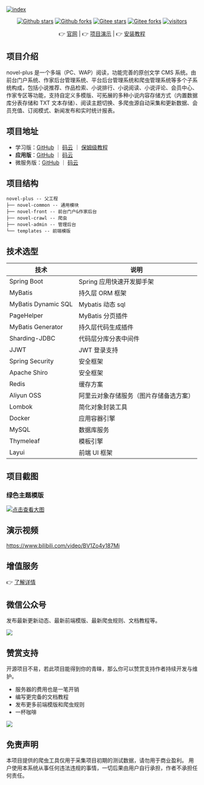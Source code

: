 [![index]( https://youdoc.github.io/img/tencent.jpg )]( https://cloud.tencent.com/act/cps/redirect?redirect=2446&cps_key=736e609d66e0ac4e57813316cec6fd0b&from=console )

<p align="center">
    <a href='https://github.com/201206030/novel-plus'><img alt="Github stars" src="https://img.shields.io/github/stars/201206030/novel-plus?logo=github"></a>
    <a href='https://github.com/201206030/novel-plus'><img alt="Github forks" src="https://img.shields.io/github/forks/201206030/novel-plus?logo=github"></a>
    <a href='https://gitee.com/novel_dev_team/novel-plus'><img alt="Gitee stars" src="https://gitee.com/novel_dev_team/novel-plus/badge/star.svg?theme=gitee"></a>
    <a href='https://gitee.com/novel_dev_team/novel-plus'><img alt="Gitee forks" src="https://gitee.com/novel_dev_team/novel-plus/badge/fork.svg?theme=gitee"></a>
    <a href="https://github.com/201206030/novel-plus"><img src="https://visitor-badge.glitch.me/badge?page_id=201206030.novel-plus" alt="visitors"></a>
</p>

<p align="center">
      👉 <a href='https://novel.xxyopen.com'>官网</a>  |  👉 <a href='https://www.bilibili.com/video/BV1Zo4y187Mi'>项目演示</a>  |  👉 <a href='https://docs.xxyopen.com/course/novelplus/1.html'>安装教程</a>
</p> 

## 项目介绍

novel-plus 是一个多端（PC、WAP）阅读，功能完善的原创文学 CMS
系统。由前台门户系统、作家后台管理系统、平台后台管理系统和爬虫管理系统等多个子系统构成，包括小说推荐、作品检索、小说排行、小说阅读、小说评论、会员中心、作家专区等功能，支持自定义多模版、可拓展的多种小说内容存储方式（内置数据库分表存储和
TXT 文本存储）、阅读主题切换、多爬虫源自动采集和更新数据、会员充值、订阅模式、新闻发布和实时统计报表。

## 项目地址

- 学习版：[GitHub](https://github.com/201206030/novel) ｜ [码云](https://gitee.com/novel_dev_team/novel)
  ｜ [保姆级教程](https://docs.xxyopen.com)
- **应用版**：[GitHub](https://github.com/201206030/novel-plus) ｜ [码云](https://gitee.com/novel_dev_team/novel-plus)
- 微服务版：[GitHub](https://github.com/201206030/novel-cloud) ｜ [码云](https://gitee.com/novel_dev_team/novel-cloud)

## 项目结构

```
novel-plus -- 父工程
├── novel-common -- 通用模块
├── novel-front -- 前台门户&作家后台
├── novel-crawl -- 爬虫
├── novel-admin -- 管理后台
└── templates -- 前端模版
```

## 技术选型

| 技术                  | 说明
|---------------------| ---------------------------
| Spring Boot         | Spring 应用快速开发脚手架
| MyBatis             | 持久层 ORM 框架
| MyBatis Dynamic SQL | Mybatis 动态 sql
| PageHelper          | MyBatis 分页插件
| MyBatis Generator    | 持久层代码生成插件
| Sharding-JDBC       | 代码层分库分表中间件
| JJWT                | JWT 登录支持
| Spring Security      | 安全框架
| Apache Shiro               | 安全框架
| Redis               | 缓存方案
| Aliyun OSS          | 阿里云对象存储服务（图片存储备选方案）
| Lombok              | 简化对象封装工具
| Docker              | 应用容器引擎
| MySQL               | 数据库服务
| Thymeleaf           | 模板引擎
| Layui               | 前端 UI 框架

## 项目截图

### 绿色主题模版

[![点击查看大图](https://youdoc.gitee.io/resource/images/os/novel-plus/green.png)](https://youdoc.gitee.io/resource/images/os/novel-plus/green.png)

## 演示视频

https://www.bilibili.com/video/BV1Zo4y187Mi

## 增值服务

👉 [了解详情](https://novel.xxyopen.com/service.htm)

## 微信公众号

发布最新更新动态、最新前端模版、最新爬虫规则、文档教程等。

![](https://youdoc.github.io/img/qrcode_for_gh.jpg)

## 赞赏支持

开源项目不易，若此项目能得到你的青睐，那么你可以赞赏支持作者持续开发与维护。

- 服务器的费用也是一笔开销
- 编写更完备的文档教程
- 发布更多前端模版和爬虫规则
- 一杯咖啡

![](https://s1.ax1x.com/2020/10/31/BUQJwq.png)

## 免责声明

本项目提供的爬虫工具仅用于采集项目初期的测试数据，请勿用于商业盈利。 用户使用本系统从事任何违法违规的事情，一切后果由用户自行承担，作者不承担任何责任。
